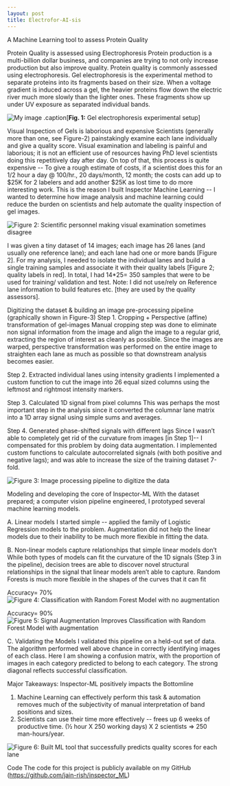 ```yaml
---
layout: post
title: Electrofor-AI-sis
---
```


A Machine Learning tool to assess Protein Quality

Protein Quality is assessed using Electrophoresis
Protein production is a multi-billion dollar business, and companies are trying to not only increase production but also improve quality.  Protein quality is commonly assessed using electrophoresis.  Gel electrophoresis is the experimental method to separate proteins into its fragments based on their size.  When a voltage gradient is induced across a gel, the heavier proteins flow down the electric river much more slowly than the lighter ones.  These fragments show up under UV exposure as separated individual bands. 



![My image](../images/fig1.png)
.caption[**Fig. 1:** Gel electrophoresis experimental setup]



Visual Inspection of Gels is laborious and expensive
Scientists (generally more than one, see Figure-2) painstakingly examine each lane individually and give a quality score. Visual examination and labeling is painful and laborious; it is not an efficient use of resources having PhD level scientists doing this repetitively day after day.  On top of that, this process is quite expensive -- To give a rough estimate of costs, if a scientist does this for an 1/2 hour a day @ $100$/hr., 20 days/month, 12 month; the costs can add up to $25K for 2 labelers and add another $25K as lost time to do more interesting work.  This is the reason I built Inspector Machine Learning -- I wanted to determine how image analysis and machine learning could reduce the burden on scientists and help automate the quality inspection of gel images.
 

![Figure 2: Scientific personnel making visual examination sometimes disagree](../images/fig2.png)


I was given a tiny dataset of 14 images; each image has 26 lanes (and usually one reference lane); and each lane had one or more bands [Figure 2].  For my analysis, I needed to isolate the individual lanes and build a single training samples and associate it with their quality labels [Figure 2; quality labels in red].  In total, I had 14*25= 350 samples that were to be used for training/ validation and test.  Note: I did not use/rely on Reference lane information to build features etc. [they are used by the quality assessors].

Digitizing the dataset & building an image pre-processing pipeline
(graphically shown in Figure-3)
Step 1.	Cropping + Perspective (affine) transformation of gel-images
Manual cropping step was done to eliminate non signal information from the image and align the image to a regular grid, extracting the region of interest as cleanly as possible.  Since the images are warped, perspective transformation was performed on the entire image to straighten each lane as much as possible so that downstream analysis becomes easier.

Step 2.	Extracted individual lanes using intensity gradients
I implemented a custom function to cut the image into 26 equal sized columns using the leftmost and rightmost intensity markers. 

Step 3.	Calculated 1D signal from pixel columns
This was perhaps the most important step in the analysis since it converted the columnar lane matrix into a 1D array signal using simple sums and averages. 
 
Step 4.	Generated phase-shifted signals with different lags
Since I wasn’t able to completely get rid of the curvature from images [in Step 1]-- I compensated for this problem by doing data augmentation.  I implemented custom functions to calculate autocorrelated signals (with both positive and negative lags); and was able to increase the size of the training dataset  7-fold.



![Figure 3: Image processing pipeline to digitize the data](../images/fig3.png)

 

Modeling and developing the core of Inspector-ML 
With the dataset prepared; a computer vision pipeline engineered,  I prototyped several machine learning models. 

A.	Linear models
I started simple -- applied the family of Logistic Regression models to the problem.  Augmentation did not help the linear models due to their inability to be much more flexible in fitting the data.

B.	Non-linear models capture relationships that simple linear models don’t
While both types of models can fit the curvature of the 1D signals (Step 3 in the pipeline),  decision trees are able to discover novel structural relationships in the signal that linear models aren’t able to capture. Random Forests is much more flexible in the shapes of the curves that it can fit

Accuracy= 70%
![Figure 4: Classification with Random Forest Model with no augmentation](../images/fig4.png)


Accuracy= 90%
![Figure 5: Signal Augmentation Improves Classification with Random Forest Model with augmentation](../images/fig5.png)


C.	Validating the Models
I validated this pipeline on a held-out set of data. The algorithm performed well above chance in correctly identifying images of each class.  Here I am showing a confusion matrix, with the proportion of images in each category predicted to belong to each category. The strong diagonal reflects successful classification.

Major Takeaways: 
Inspector-ML positively impacts the Bottomline

1.	Machine Learning can effectively perform this task & automation removes much of the subjectivity of manual interpretation of band positions and sizes.
2.	Scientists can use their time more effectively -- frees up 6 weeks of productive time.  (½  hour X 250 working days) X 2 scientists ⇒ 250 man-hours/year. 

![Figure 6: Built ML tool that successfully predicts quality scores for each lane](../images/fig6.png)

Code
The code for this project is publicly available on my GitHub (https://github.com/jain-rish/inspector_ML)



